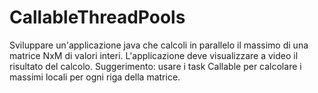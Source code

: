 # CallableThreadPools

Sviluppare un'applicazione java che calcoli in parallelo il massimo di una matrice NxM di valori interi. L'applicazione deve visualizzare a video il risultato del calcolo. Suggerimento: usare i task Callable per calcolare i massimi locali per ogni riga della matrice.
